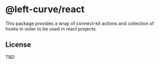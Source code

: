 # @left-curve/react

This package provides a wrap of connect-kit actions and collection of hooks in order to be used in react projects.

## License

TBD
